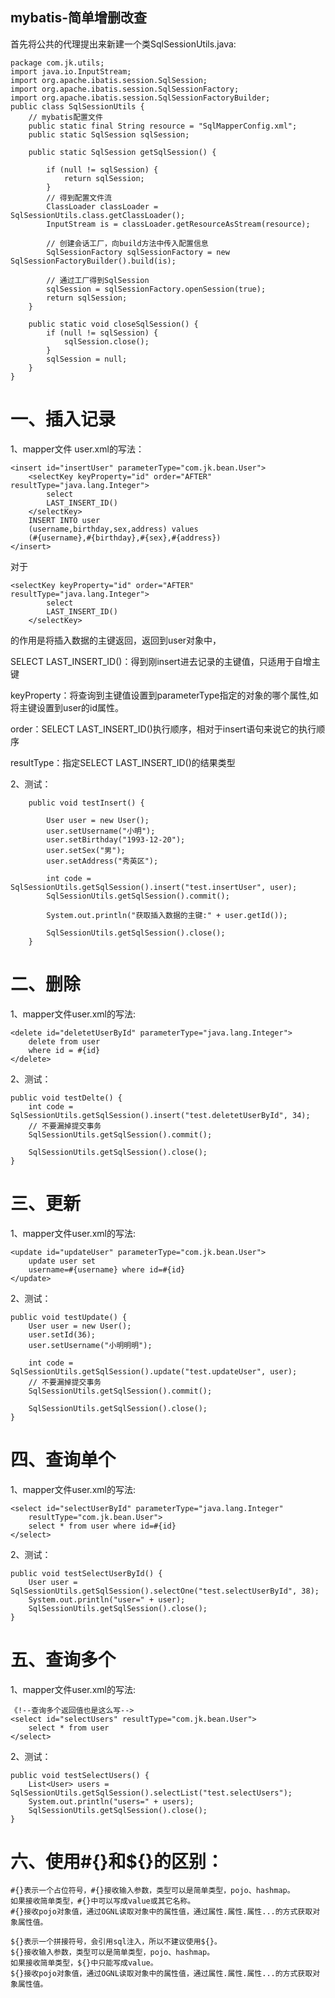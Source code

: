 mybatis-简单增删改查
--------------------
首先将公共的代理提出来新建一个类SqlSessionUtils.java:
```
package com.jk.utils;
import java.io.InputStream;
import org.apache.ibatis.session.SqlSession;
import org.apache.ibatis.session.SqlSessionFactory;
import org.apache.ibatis.session.SqlSessionFactoryBuilder;
public class SqlSessionUtils {
	// mybatis配置文件
	public static final String resource = "SqlMapperConfig.xml";
	public static SqlSession sqlSession;

	public static SqlSession getSqlSession() {

		if (null != sqlSession) {
			return sqlSession;
		}
		// 得到配置文件流
		ClassLoader classLoader = SqlSessionUtils.class.getClassLoader();
		InputStream is = classLoader.getResourceAsStream(resource);

		// 创建会话工厂，向build方法中传入配置信息
		SqlSessionFactory sqlSessionFactory = new SqlSessionFactoryBuilder().build(is);

		// 通过工厂得到SqlSession
		sqlSession = sqlSessionFactory.openSession(true);
		return sqlSession;
	}

	public static void closeSqlSession() {
		if (null != sqlSession) {
			sqlSession.close();
		}
		sqlSession = null;
	}
}
```

一、插入记录
===
1、mapper文件 user.xml的写法：
```
<insert id="insertUser" parameterType="com.jk.bean.User">
	<selectKey keyProperty="id" order="AFTER" resultType="java.lang.Integer">
		select
		LAST_INSERT_ID()
	</selectKey>
	INSERT INTO user
	(username,birthday,sex,address) values
	(#{username},#{birthday},#{sex},#{address})
</insert>
```
对于
```
<selectKey keyProperty="id" order="AFTER" resultType="java.lang.Integer">
		select
		LAST_INSERT_ID()
	</selectKey>
```
的作用是将插入数据的主键返回，返回到user对象中，

SELECT LAST_INSERT_ID()：得到刚insert进去记录的主键值，只适用于自增主键

keyProperty：将查询到主键值设置到parameterType指定的对象的哪个属性,如将主键设置到user的id属性。

order：SELECT LAST_INSERT_ID()执行顺序，相对于insert语句来说它的执行顺序

resultType：指定SELECT LAST_INSERT_ID()的结果类型

2、测试：
```
    public void testInsert() {

        User user = new User();
        user.setUsername("小明");
        user.setBirthday("1993-12-20");
        user.setSex("男");
        user.setAddress("秀英区");

        int code = SqlSessionUtils.getSqlSession().insert("test.insertUser", user);
        SqlSessionUtils.getSqlSession().commit();

        System.out.println("获取插入数据的主键:" + user.getId());

        SqlSessionUtils.getSqlSession().close();
    }
```
二、删除
===
1、mapper文件user.xml的写法:
```
<delete id="deletetUserById" parameterType="java.lang.Integer">
    delete from user
    where id = #{id}
</delete>
```
2、测试：
```
public void testDelte() {
    int code = SqlSessionUtils.getSqlSession().insert("test.deletetUserById", 34);
    // 不要漏掉提交事务
    SqlSessionUtils.getSqlSession().commit();

    SqlSessionUtils.getSqlSession().close();
}
```
三、更新
===
1、mapper文件user.xml的写法:
```
<update id="updateUser" parameterType="com.jk.bean.User">
    update user set
    username=#{username} where id=#{id}
</update>
```
2、测试：
```
public void testUpdate() {
    User user = new User();
    user.setId(36);
    user.setUsername("小明明明");

    int code = SqlSessionUtils.getSqlSession().update("test.updateUser", user);
    // 不要漏掉提交事务
    SqlSessionUtils.getSqlSession().commit();

    SqlSessionUtils.getSqlSession().close();
}
```
四、查询单个
===
1、mapper文件user.xml的写法:
```
<select id="selectUserById" parameterType="java.lang.Integer"
    resultType="com.jk.bean.User">
    select * from user where id=#{id}
</select>
```
2、测试：
```
public void testSelectUserById() {
    User user = SqlSessionUtils.getSqlSession().selectOne("test.selectUserById", 38);
    System.out.println("user=" + user);
    SqlSessionUtils.getSqlSession().close();
}
```
五、查询多个
===
1、mapper文件user.xml的写法:
```
《!--查询多个返回值也是这么写-->
<select id="selectUsers" resultType="com.jk.bean.User">
    select * from user
</select>
```
2、测试：
```
public void testSelectUsers() {
    List<User> users = SqlSessionUtils.getSqlSession().selectList("test.selectUsers");
    System.out.println("users=" + users);
    SqlSessionUtils.getSqlSession().close();
}
```

六、使用#{}和${}的区别：
===
```
#{}表示一个占位符号，#{}接收输入参数，类型可以是简单类型，pojo、hashmap。
如果接收简单类型，#{}中可以写成value或其它名称。
#{}接收pojo对象值，通过OGNL读取对象中的属性值，通过属性.属性.属性...的方式获取对象属性值。
```
```
${}表示一个拼接符号，会引用sql注入，所以不建议使用${}。
${}接收输入参数，类型可以是简单类型，pojo、hashmap。
如果接收简单类型，${}中只能写成value。
${}接收pojo对象值，通过OGNL读取对象中的属性值，通过属性.属性.属性...的方式获取对象属性值。
```


